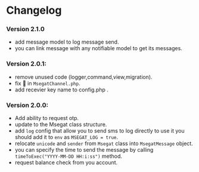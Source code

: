 # Changelog
### Version 2.1.0
- add message model to log message send.
- you can link message with any notifiable model to get its messages.


### Version 2.0.1:
- remove unused code (logger,command,view,migration).
- fix :bug: in ```MsegatChannel.php```.
- add recevier key name to config.php .

### Version 2.0.0:

- Add ability to request otp.
- update to the Msegat class structure.
- add `log` config that allow you to send sms to log directly to use it you should add it to `env`
  as `MSEGAT_LOG = true`.
- relocate `unicode` and `sender` from `Msegat` class into `MsegatMessage` object.
- you can specify the time to send the message by calling `timeToExec("YYYY-MM-DD HH:i:ss")` method.
- request balance check from you account.
